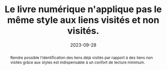 ---
title: Le livre numérique n'applique pas le même style aux liens visités  et non visités. 
abstract: Rendre possible l’identification des liens déjà visités par rapport à des liens non visités grâce aux styles est indispensable à un confort de lecture minimum.
categories: 
    - "Liens"
agrege: O4136-E044
opquast: '4 136'
indiceebook: '044'
description: "Règle n°44"
before: "043"
weight: "44"
after: "045"
actif: '1'
layout: rules
date: 2023-09-28
tags: 
    - "Utilisabilité"
    - ""
objectif: 
    - "Faciliter l'identification des contenus déjà visités."
    - "Faciliter l'identification des contenus restant à découvrir."
    - "Inciter à la découverte de nouveaux contenus"
Meo: 
    - "Ne pas appliquer les mêmes styles CSS par défaut pour les liens non visités (sélecteurs a ou a:link) et pour les liens visités (sélecteur a:visited). "
Controle: 
    - "Dans chaque page contenant des hyperliens&nbsp;: <ul><li>Contrôler la présence et l'utilisation du sélecteur&nbsp;:visited dans les feuilles de style CSS et l'utilisation d'un style différent de celui appliqué à a ou a:link ou bien ;/li><li>Contrôler l'absence du sélecteur&nbsp;:visited dans les feuilles de style CSS pour laisser le style par défaut de l’appareil de lecture s'appliquer</li></ul>"
epubcheck: 
ace: 
humancheck: true
ReadiumGoToolkit: 
Source: 
    - "Opquast"
Referentiel: 
    - ""
steps: 
    - "Projet éditorial"
    - "Production numérique"
---